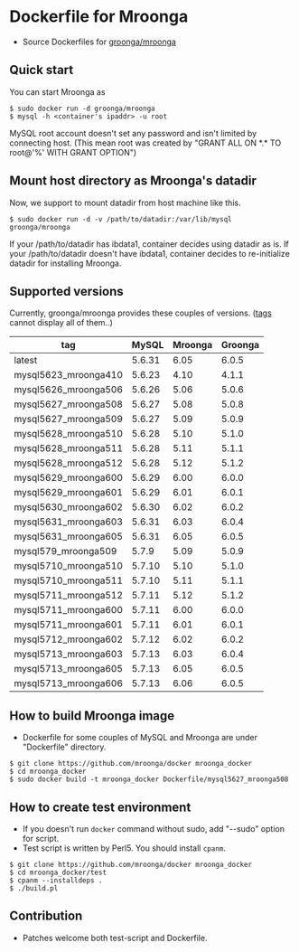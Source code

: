 # Dockerfile for Mroonga

* Source Dockerfiles for [groonga/mroonga](https://hub.docker.com/r/groonga/mroonga/)

## Quick start

You can start Mroonga as
```
$ sudo docker run -d groonga/mroonga
$ mysql -h <container's ipaddr> -u root
```

MySQL root account doesn't set any password and isn't limited by connecting host.
(This mean root was created by "GRANT ALL ON \*.\* TO root@'%' WITH GRANT OPTION")


## Mount host directory as Mroonga's datadir

Now, we support to mount datadir from host machine like this.

```
$ sudo docker run -d -v /path/to/datadir:/var/lib/mysql groonga/mroonga
```

If your /path/to/datadir has ibdata1, container decides using datadir as is.
If your /path/to/datadir doesn't have ibdata1, container decides to re-initialize datadir for installing Mroonga.


## Supported versions

Currently, groonga/mroonga provides these couples of versions.
([tags](https://hub.docker.com/r/groonga/mroonga/tags/) cannot display all of them..)

|tag                 |MySQL |Mroonga|Groonga|
|--------------------|------|-------|-------|
|latest              |5.6.31|6.05   |6.0.5  |
|mysql5623_mroonga410|5.6.23|4.10   |4.1.1  |
|mysql5626_mroonga506|5.6.26|5.06   |5.0.6  |
|mysql5627_mroonga508|5.6.27|5.08   |5.0.8  |
|mysql5627_mroonga509|5.6.27|5.09   |5.0.9  |
|mysql5628_mroonga510|5.6.28|5.10   |5.1.0  |
|mysql5628_mroonga511|5.6.28|5.11   |5.1.1  |
|mysql5628_mroonga512|5.6.28|5.12   |5.1.2  |
|mysql5629_mroonga600|5.6.29|6.00   |6.0.0  |
|mysql5629_mroonga601|5.6.29|6.01   |6.0.1  |
|mysql5630_mroonga602|5.6.30|6.02   |6.0.2  |
|mysql5631_mroonga603|5.6.31|6.03   |6.0.4  |
|mysql5631_mroonga605|5.6.31|6.05   |6.0.5  |
|mysql579_mroonga509 |5.7.9 |5.09   |5.0.9  |
|mysql5710_mroonga510|5.7.10|5.10   |5.1.0  |
|mysql5710_mroonga511|5.7.10|5.11   |5.1.1  |
|mysql5711_mroonga512|5.7.11|5.12   |5.1.2  |
|mysql5711_mroonga600|5.7.11|6.00   |6.0.0  |
|mysql5711_mroonga601|5.7.11|6.01   |6.0.1  |
|mysql5712_mroonga602|5.7.12|6.02   |6.0.2  |
|mysql5713_mroonga603|5.7.13|6.03   |6.0.4  |
|mysql5713_mroonga605|5.7.13|6.05   |6.0.5  |
|mysql5713_mroonga606|5.7.13|6.06   |6.0.5  |


## How to build Mroonga image

* Dockerfile for some couples of MySQL and Mroonga are under "Dockerfile" directory.

```
$ git clone https://github.com/mroonga/docker mroonga_docker
$ cd mroonga_docker
$ sudo docker build -t mroonga_docker Dockerfile/mysql5627_mroonga508
```

## How to create test environment

* If you doesn't run `docker` command without sudo, add "--sudo" option for script.
* Test script is written by Perl5. You should install `cpanm`.

```
$ git clone https://github.com/mroonga/docker mroonga_docker
$ cd mroonga_docker/test
$ cpanm --installdeps .
$ ./build.pl
```

## Contribution

* Patches welcome both test-script and Dockerfile.

